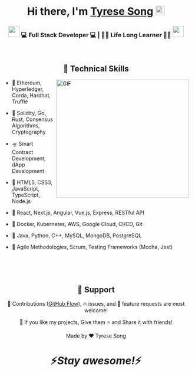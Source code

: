 <div align="center">
   <h1>Hi there, I'm <a href="#">Tyrese Song</a> <img src="https://media.giphy.com/media/hvRJCLFzcasrR4ia7z/giphy.gif" width="25px"> </h1>
</div>



<div align="center">
<h3><img src="https://media.giphy.com/media/WUlplcMpOCEmTGBtBW/giphy.gif" width="30"> 💻 Full Stack  Developer 💻 | 👨‍⚖️ Life Long Learner 👨‍⚖️ <img src="https://media.giphy.com/media/WUlplcMpOCEmTGBtBW/giphy.gif" width="30"></h3>
</div>

<br />

<h2 align="center">🌟 Technical Skills</h2>

<img align="right" height="320px" width="360px" alt="GIF" src="https://media.giphy.com/media/3FjEPbKqEPhPpmC8uY/giphy.gif" />

 - 🥀 Ethereum, Hyperledger, Corda, Hardhat, Truffle
 
 - 🔭 Solidity, Go, Rust, Consensus Algorithms, Cryptography
 
 - 🛸 Smart Contract Development, dApp Development
 
 - 🚀 HTML5, CSS3, JavaScript, TypeScript, Node.js
  
 - 🛬 React, Next.js, Angular, Vue.js, Express, RESTful API
 
 - 🏰 Docker, Kubernetes, AWS, Google Cloud, CI/CD, Git
  
 - 🛫 Java, Python, C++, MySQL, MongoDB, PostgreSQL

 - 🏯 Agile Methodologies, Scrum, Testing Frameworks (Mocha, Jest)

<br />
<br />
<br />

<h2 align="center">🤝 Support</h2>

<p align="center">🎀 Contributions (<a href="https://guides.github.com/introduction/flow" title="GitHub flow">GitHub Flow</a>), 🔥 issues, and 🥮 feature requests are most welcome!</p>

<p align="center">💙 If you like my projects, Give them ⭐ and Share it with friends!</p>
</p>
<p align="center">Made by ❤️ Tyrese Song</p>

<h1 align='center'>⚡️<i>Stay awesome!</i>⚡️</h1>
